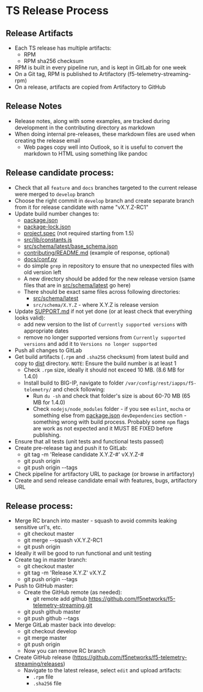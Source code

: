 # TS Release Process

## Release Artifacts
* Each TS release has multiple artifacts:
  * RPM
  * RPM sha256 checksum
* RPM is built in every pipeline run, and is kept in GitLab for one week
* On a Git tag, RPM is published to Artifactory (f5-telemetry-streaming-rpm)
* On a release, artifacts are copied from Artifactory to GitHub

## Release Notes
* Release notes, along with some examples, are tracked during development in the contributing directory as markdown
* When doing internal pre-releases, these markdown files are used when creating the release email
  * Web pages copy well into Outlook, so it is useful to convert the markdown to HTML using something like pandoc

## Release candidate process:
- Check that all `feature` and `docs` branches targeted to the current release were merged to `develop` branch
- Choose the right commit in `develop` branch and create separate branch from it for release candidate with name "vX.Y.Z-RC1"
- Update build number changes to:
  - [package.json](package.json)
  - [package-lock.json](package-lock.json)
  - [project.spec](project.spec) (not required starting from 1.5)
  - [src/lib/constants.js](src/lib/constants.js)
  - [src/schema/latest/base_schema.json](src/schema/latest/base_schema.json)
  - [contributing/README.md](contributing/README.md) (example of response, optional)
  - [docs/conf.py](docs/conf.py)
  - do simple `grep` in repository to ensure that no unexpected files with old version left
  - A new directory should be added for the new release version (same files that are in [src/schema/latest](src/schema/latest) go here)
  - There should be exact same files across following directories:
    - [src/schema/latest](src/schema/latest)
    - `src/schema/X.Y.Z` - where X.Y.Z is release version
- Update [SUPPORT.md](SUPPORT.md) if not yet done (or at least check that everything looks valid):
  - add new version to the list of `Currently supported versions` with appropriate dates
  - remove no longer supported versions from `Currently supported versions` and add it to `Versions no longer supported`
- Push all changes to GitLab
- Get build artifacts (`.rpm` and `.sha256` checksum) from latest build and copy to [dist](dist) directory. `NOTE`: Ensure the build number is at least 1
  - Check `.rpm` size, ideally it should not exceed 10 MB. (8.6 MB for 1.4.0)
  - Install build to BIG-IP, navigate to folder `/var/config/rest/iapps/f5-telemetry/` and check following:
    - Run `du -sh` and check that folder's size is about 60-70 MB (65 MB for 1.4.0)
    - Check `nodejs/node_modules` folder - if you see `eslint`, `mocha` or something else from [package.json](package.json) `devDependencies` section - something wrong with build process. Probably some `npm` flags are work as not expected and it MUST BE FIXED before publishing.
- Ensure that all tests (unit tests and functional tests passed)
- Create pre-release tag and push it to GitLab:
  * git tag -m 'Release candidate X.Y.Z-#' vX.Y.Z-#
  * git push origin
  * git push origin --tags
- Check pipeline for artifactory URL to package (or browse in artifactory)
- Create and send release candidate email with features, bugs, artifactory URL

## Release process:
- Merge RC branch into master - squash to avoid commits leaking sensitive url's, etc.
  * git checkout master
  * git merge --squash vX.Y.Z-RC1
  * git push origin
- Ideally it will be good to run functional and unit testing
- Create tag in master branch:
  * git checkout master
  * git tag -m 'Release X.Y.Z' vX.Y.Z
  * git push origin --tags
- Push to GitHub master:
  - Create the GitHub remote (as needed):
    * git remote add github https://github.com/f5networks/f5-telemetry-streaming.git
  * git push github master
  * git push github --tags
- Merge GitLab master back into develop:
  * git checkout develop
  * git merge master
  * git push origin
  - Now you can remove RC branch
- Create GitHub release (https://github.com/f5networks/f5-telemetry-streaming/releases)
  - Navigate to the latest release, select `edit` and upload artifacts:
    - `.rpm` file
    - `.sha256` file
